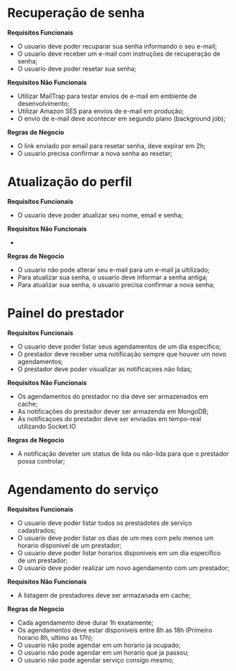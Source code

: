 # Recuperação de senha

**Requisitos Funcionais**

- O usuario deve poder recuparar sua senha informando o seu e-mail;
- O usuario deve receber um e-mail com instruções de recuperação de senha;
- O usuario deve poder resetar sua senha;

**Requisitos Não Funcionais**

- Utilizar MailTrap para testar envios de e-mail em embiente de desenvolvimento;
- Utilizar Amazon SES para envios de e-mail em produção;
- O envio de  e-mail deve acontecer em segundo plano (background job);

**Regras de Negocio**

- O link enviado por email para resetar senha, deve expirar em 2h;
- O usuario precisa confirmar a nova senha ao resetar;

# Atualização do perfil

**Requisitos Funcionais**

- O usuario deve poder atualizar seu nome, email e senha;

**Requisitos Não Funcionais**

-

**Regras de Negocio**

- O usuario não pode alterar seu e-mail para um e-mail ja ultilizado;
- Para atualizar sua senha, o usuario deve informar a senha antiga;
- Para atualizar sua senha, o usuario precisa confirmar a nova senha;

# Painel do prestador

**Requisitos Funcionais**

- O usuario deve poder listar seus agendamentos de um dia especifico;
- O prestador deve receber uma notificação sempre que houver um novo agendamentos;
- O prestador deve poder visualizar as notificaçoes não lidas;

**Requisitos Não Funcionais**

- Os agendamentos do prestador no dia deve ser armazenados em cache;
- As notificações do prestador dever ser armazenda em MongoDB;
- As notificaçoes do prestador deve ser enviadas em tempo-real utilizando Socket.IO

**Regras de Negocio**

- A notificação deveter um status de lida ou não-lida para que o prestador possa controlar;

# Agendamento do serviço

**Requisitos Funcionais**

- O usuario deve poder listar todos os prestadotes de serviço cadastrados;
- O usuario deve poder listar os dias de um mes com pelo menos um horario disponivel de um prestador;
- O usuario deve poder listar horarios disponiveis em um dia especifico de um prestador;
- O usuario deve poder realizar um novo agendamento com um prestador;

**Requisitos Não Funcionais**

- A listagem de prestadores deve ser armazanada em cache;

**Regras de Negocio**

- Cada agendamento deve durar 1h exatamente;
- Os agendamentos deve estar disponiveis entre 8h as 18h (Primeiro horario 8h, ultimo as 17h);
- O usuario não pode agendar em um horario ja ocupado;
- O usuario não pode agendar em um horario que ja passou;
- O usuario não pode agendar serviço consigo mesmo;
